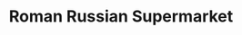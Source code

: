 ---
title: "Roman Russian Supermarket"
url: /portland/roman-russian-supermarket/
shop: supermarket
---